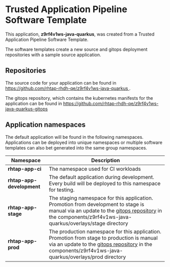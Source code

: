 # Trusted Application Pipeline Software Template

This application, **z9rf4v1ws-java-quarkus**, was created from a Trusted Application Pipeline Software Template.

The software templates create a new source and gitops deployment repositories with a sample source application. 

## Repositories

The source code for your application can be found in [https://github.com/rhtap-rhdh-qe/z9rf4v1ws-java-quarkus ](https://github.com/rhtap-rhdh-qe/z9rf4v1ws-java-quarkus ).
 
The gitops repository, which contains the kubernetes manifests for the application can be found in 
[https://github.com/rhtap-rhdh-qe/z9rf4v1ws-java-quarkus-gitops ](https://github.com/rhtap-rhdh-qe/z9rf4v1ws-java-quarkus-gitops ) 

## Application namespaces 

The default application will be found in the following namespaces. Applications can be deployed into unique namespaces or multiple software templates can also bet generated into the same group namespaces.  

|  Namespace   |  Description   |  
| -------- | -------- |
| **rhtap-app-ci** | The namespace used for CI workloads |
| **rhtap-app-development** | The default application during development. Every build will be deployed to this namespace for testing. |
| **rhtap-app-stage** | The staging namespace for this application. Promotion from development to stage is manual via an update to the [gitops repository](https://github.com/rhtap-rhdh-qe/z9rf4v1ws-java-quarkus-gitops ) in the components/z9rf4v1ws-java-quarkus/overlays/stage directory |
| **rhtap-app-prod** | The production namespace for this application. Promotion from stage to production is manual via an update to the [gitops repository](https://github.com/rhtap-rhdh-qe/z9rf4v1ws-java-quarkus-gitops ) in the components/z9rf4v1ws-java-quarkus/overlays/prod directory |